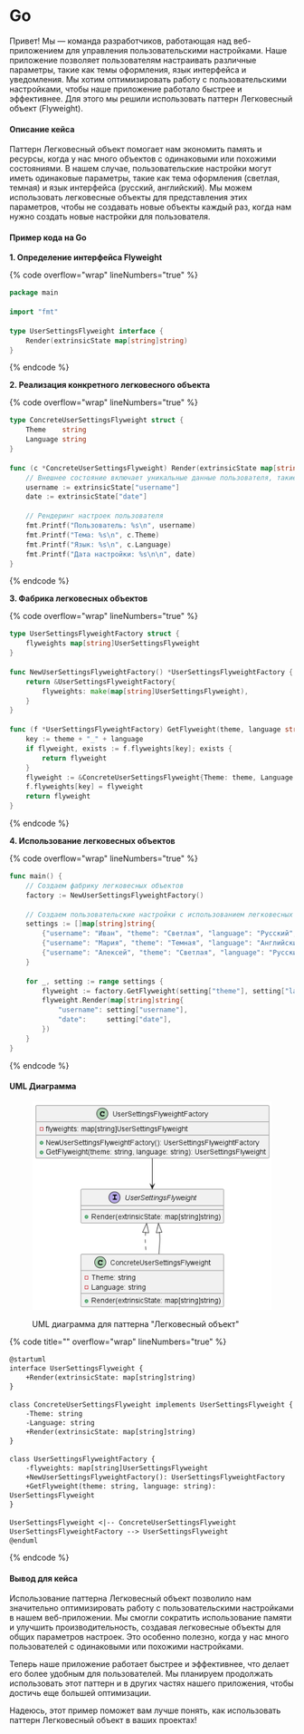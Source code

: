 # Go

Привет! Мы — команда разработчиков, работающая над веб-приложением для управления пользовательскими настройками. Наше приложение позволяет пользователям настраивать различные параметры, такие как темы оформления, язык интерфейса и уведомления. Мы хотим оптимизировать работу с пользовательскими настройками, чтобы наше приложение работало быстрее и эффективнее. Для этого мы решили использовать паттерн Легковесный объект (Flyweight).

#### Описание кейса

Паттерн Легковесный объект помогает нам экономить память и ресурсы, когда у нас много объектов с одинаковыми или похожими состояниями. В нашем случае, пользовательские настройки могут иметь одинаковые параметры, такие как тема оформления (светлая, темная) и язык интерфейса (русский, английский). Мы можем использовать легковесные объекты для представления этих параметров, чтобы не создавать новые объекты каждый раз, когда нам нужно создать новые настройки для пользователя.

#### Пример кода на Go

**1. Определение интерфейса Flyweight**

{% code overflow="wrap" lineNumbers="true" %}
```go
package main

import "fmt"

type UserSettingsFlyweight interface {
    Render(extrinsicState map[string]string)
}
```
{% endcode %}

**2. Реализация конкретного легковесного объекта**

{% code overflow="wrap" lineNumbers="true" %}
```go
type ConcreteUserSettingsFlyweight struct {
    Theme    string
    Language string
}

func (c *ConcreteUserSettingsFlyweight) Render(extrinsicState map[string]string) {
    // Внешнее состояние включает уникальные данные пользователя, такие как имя пользователя и дата настройки
    username := extrinsicState["username"]
    date := extrinsicState["date"]

    // Рендеринг настроек пользователя
    fmt.Printf("Пользователь: %s\n", username)
    fmt.Printf("Тема: %s\n", c.Theme)
    fmt.Printf("Язык: %s\n", c.Language)
    fmt.Printf("Дата настройки: %s\n\n", date)
}
```
{% endcode %}

**3. Фабрика легковесных объектов**

{% code overflow="wrap" lineNumbers="true" %}
```go
type UserSettingsFlyweightFactory struct {
    flyweights map[string]UserSettingsFlyweight
}

func NewUserSettingsFlyweightFactory() *UserSettingsFlyweightFactory {
    return &UserSettingsFlyweightFactory{
        flyweights: make(map[string]UserSettingsFlyweight),
    }
}

func (f *UserSettingsFlyweightFactory) GetFlyweight(theme, language string) UserSettingsFlyweight {
    key := theme + "_" + language
    if flyweight, exists := f.flyweights[key]; exists {
        return flyweight
    }
    flyweight := &ConcreteUserSettingsFlyweight{Theme: theme, Language: language}
    f.flyweights[key] = flyweight
    return flyweight
}
```
{% endcode %}

**4. Использование легковесных объектов**

{% code overflow="wrap" lineNumbers="true" %}
```go
func main() {
    // Создаем фабрику легковесных объектов
    factory := NewUserSettingsFlyweightFactory()

    // Создаем пользовательские настройки с использованием легковесных объектов
    settings := []map[string]string{
        {"username": "Иван", "theme": "Светлая", "language": "Русский", "date": "2023-10-01"},
        {"username": "Мария", "theme": "Темная", "language": "Английский", "date": "2023-10-05"},
        {"username": "Алексей", "theme": "Светлая", "language": "Русский", "date": "2023-10-03"},
    }

    for _, setting := range settings {
        flyweight := factory.GetFlyweight(setting["theme"], setting["language"])
        flyweight.Render(map[string]string{
            "username": setting["username"],
            "date":     setting["date"],
        })
    }
}
```
{% endcode %}

#### UML Диаграмма

<figure><img src="../../../../../.gitbook/assets/image (72).png" alt=""><figcaption><p>UML диаграмма для паттерна "Легковесный объект"</p></figcaption></figure>

{% code title="" overflow="wrap" lineNumbers="true" %}
```plant-uml
@startuml
interface UserSettingsFlyweight {
    +Render(extrinsicState: map[string]string)
}

class ConcreteUserSettingsFlyweight implements UserSettingsFlyweight {
    -Theme: string
    -Language: string
    +Render(extrinsicState: map[string]string)
}

class UserSettingsFlyweightFactory {
    -flyweights: map[string]UserSettingsFlyweight
    +NewUserSettingsFlyweightFactory(): UserSettingsFlyweightFactory
    +GetFlyweight(theme: string, language: string): UserSettingsFlyweight
}

UserSettingsFlyweight <|-- ConcreteUserSettingsFlyweight
UserSettingsFlyweightFactory --> UserSettingsFlyweight
@enduml
```
{% endcode %}

#### Вывод для кейса

Использование паттерна Легковесный объект позволило нам значительно оптимизировать работу с пользовательскими настройками в нашем веб-приложении. Мы смогли сократить использование памяти и улучшить производительность, создавая легковесные объекты для общих параметров настроек. Это особенно полезно, когда у нас много пользователей с одинаковыми или похожими настройками.

Теперь наше приложение работает быстрее и эффективнее, что делает его более удобным для пользователей. Мы планируем продолжать использовать этот паттерн и в других частях нашего приложения, чтобы достичь еще большей оптимизации.

Надеюсь, этот пример поможет вам лучше понять, как использовать паттерн Легковесный объект в ваших проектах!
